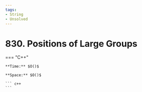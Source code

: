 ```yaml
---
tags:
- String
- Unsolved
---
```



# 830. Positions of Large Groups

=== "C++"

    **Time:** $O()$

    **Space:** $O()$

    ``` c++
    ```